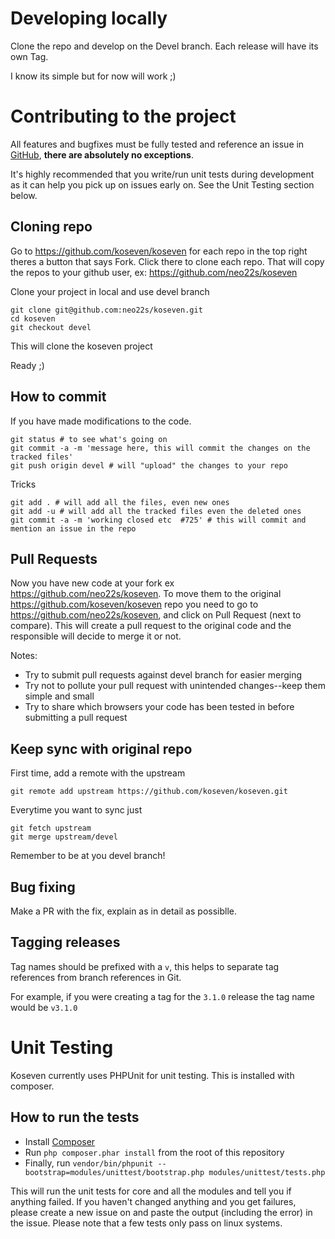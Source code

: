 # Developing locally

Clone the repo and develop on the Devel branch. Each release will have its own Tag.

I know its simple but for now will work ;)


# Contributing to the project

All features and bugfixes must be fully tested and reference an issue in  [GitHub](https://github.com/koseven/koseven/issues), **there are absolutely no exceptions**.

It's highly recommended that you write/run unit tests during development as it can help you pick up on issues early on.  See the Unit Testing section below.

## Cloning repo
Go to https://github.com/koseven/koseven for each repo in the top right theres a button that says Fork. Click there to clone each repo. That will copy the repos to your github user, ex: https://github.com/neo22s/koseven

Clone your project in local and use devel branch
```
git clone git@github.com:neo22s/koseven.git
cd koseven
git checkout devel
```

This will clone the koseven project

Ready ;)

## How to commit
If you have made modifications to the code.

```
git status # to see what's going on
git commit -a -m 'message here, this will commit the changes on the tracked files'
git push origin devel # will "upload" the changes to your repo
```

Tricks
```
git add . # will add all the files, even new ones
git add -u # will add all the tracked files even the deleted ones
git commit -a -m 'working closed etc  #725' # this will commit and mention an issue in the repo
```


## Pull Requests

Now you have new code at your fork ex https://github.com/neo22s/koseven. To move them to the original https://github.com/koseven/koseven repo you need to go to https://github.com/neo22s/koseven, and click on Pull Request (next to compare). This will create a pull request to the original code and the responsible will decide to merge it or not.

Notes:
- Try to submit pull requests against devel branch for easier merging
- Try not to pollute your pull request with unintended changes--keep them simple and small
- Try to share which browsers your code has been tested in before submitting a pull request

## Keep sync with original repo
First time, add a remote with the upstream
```
git remote add upstream https://github.com/koseven/koseven.git
```

Everytime you want to sync just
```
git fetch upstream
git merge upstream/devel
```

Remember to be at you devel branch!



## Bug fixing 

Make a PR with the fix, explain as in detail as possiblle.

## Tagging releases

Tag names should be prefixed with a `v`, this helps to separate tag references from branch references in Git.

For example, if you were creating a tag for the `3.1.0` release the tag name would be `v3.1.0`


# Unit Testing

Koseven currently uses PHPUnit for unit testing. This is installed with composer.

## How to run the tests

 * Install [Composer](http://getcomposer.org)
 * Run `php composer.phar install` from the root of this repository
 * Finally, run `vendor/bin/phpunit --bootstrap=modules/unittest/bootstrap.php modules/unittest/tests.php`

This will run the unit tests for core and all the modules and tell you if anything failed. If you haven't changed anything and you get failures, please create a new issue on  and paste the output (including the error) in the issue. Please note that a few tests only pass on linux systems.
